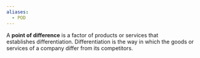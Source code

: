 ```yaml
---
aliases:
  - POD
---
```

A **point of difference** is a factor of products or services that establishes differentiation. Differentiation is the way in which the goods or services of a company differ from its competitors.